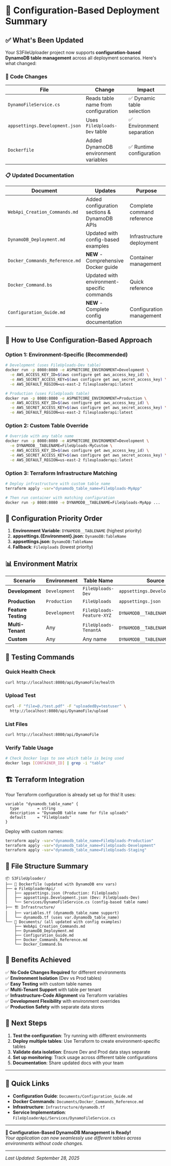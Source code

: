# 🎯 Configuration-Based Deployment Summary

## ✅ **What's Been Updated**

Your S3FileUploader project now supports **configuration-based DynamoDB table management** across all deployment scenarios. Here's what changed:

### 🔧 **Code Changes**

| File                           | Change                               | Impact                     |
| ------------------------------ | ------------------------------------ | -------------------------- |
| `DynamoFileService.cs`         | Reads table name from configuration  | ✅ Dynamic table selection |
| `appsettings.Development.json` | Uses `FileUploads-Dev` table         | ✅ Environment separation  |
| `Dockerfile`                   | Added DynamoDB environment variables | ✅ Runtime configuration   |

### 📋 **Updated Documentation**

| Document                       | Updates                                      | Purpose                    |
| ------------------------------ | -------------------------------------------- | -------------------------- |
| `WebApi_Creation_Commands.md`  | Added configuration sections & DynamoDB APIs | Complete command reference |
| `DynamoDB_Deployment.md`       | Updated with config-based examples           | Infrastructure deployment  |
| `Docker_Commands_Reference.md` | **NEW** - Comprehensive Docker guide         | Container management       |
| `Docker_Command.bs`            | Updated with environment-specific commands   | Quick reference            |
| `Configuration_Guide.md`       | **NEW** - Complete config documentation      | Configuration management   |

## 🚀 **How to Use Configuration-Based Approach**

### **Option 1: Environment-Specific (Recommended)**

```bash
# Development (uses FileUploads-Dev table)
docker run -p 8080:8080 -e ASPNETCORE_ENVIRONMENT=Development \
  -e AWS_ACCESS_KEY_ID=$(aws configure get aws_access_key_id) \
  -e AWS_SECRET_ACCESS_KEY=$(aws configure get aws_secret_access_key) \
  -e AWS_DEFAULT_REGION=us-east-2 fileuploaderapi:latest

# Production (uses FileUploads table)
docker run -p 8080:8080 -e ASPNETCORE_ENVIRONMENT=Production \
  -e AWS_ACCESS_KEY_ID=$(aws configure get aws_access_key_id) \
  -e AWS_SECRET_ACCESS_KEY=$(aws configure get aws_secret_access_key) \
  -e AWS_DEFAULT_REGION=us-east-2 fileuploaderapi:latest
```

### **Option 2: Custom Table Override**

```bash
# Override with any table name
docker run -p 8080:8080 -e ASPNETCORE_ENVIRONMENT=Development \
  -e DYNAMODB__TABLENAME=FileUploads-MyCustom \
  -e AWS_ACCESS_KEY_ID=$(aws configure get aws_access_key_id) \
  -e AWS_SECRET_ACCESS_KEY=$(aws configure get aws_secret_access_key) \
  -e AWS_DEFAULT_REGION=us-east-2 fileuploaderapi:latest
```

### **Option 3: Terraform Infrastructure Matching**

```bash
# Deploy infrastructure with custom table name
terraform apply -var="dynamodb_table_name=FileUploads-MyApp"

# Then run container with matching configuration
docker run -p 8080:8080 -e DYNAMODB__TABLENAME=FileUploads-MyApp ...
```

## 🔄 **Configuration Priority Order**

1. **Environment Variable**: `DYNAMODB__TABLENAME` (highest priority)
2. **appsettings.{Environment}.json**: `DynamoDB:TableName`
3. **appsettings.json**: `DynamoDB:TableName`
4. **Fallback**: `FileUploads` (lowest priority)

## 📊 **Environment Matrix**

| Scenario            | Environment   | Table Name                | Source                         |
| ------------------- | ------------- | ------------------------- | ------------------------------ |
| **Development**     | `Development` | `FileUploads-Dev`         | `appsettings.Development.json` |
| **Production**      | `Production`  | `FileUploads`             | `appsettings.json`             |
| **Feature Testing** | `Development` | `FileUploads-Feature-XYZ` | `DYNAMODB__TABLENAME` override |
| **Multi-Tenant**    | Any           | `FileUploads-TenantA`     | `DYNAMODB__TABLENAME` override |
| **Custom**          | Any           | Any name                  | `DYNAMODB__TABLENAME` override |

## 🧪 **Testing Commands**

### **Quick Health Check**

```bash
curl http://localhost:8080/api/DynamoFile/health
```

### **Upload Test**

```bash
curl -F "file=@./test.pdf" -F "uploadedBy=testuser" \
  http://localhost:8080/api/DynamoFile/upload
```

### **List Files**

```bash
curl http://localhost:8080/api/DynamoFile
```

### **Verify Table Usage**

```bash
# Check Docker logs to see which table is being used
docker logs [CONTAINER_ID] | grep -i "table"
```

## 🏗️ **Terraform Integration**

Your Terraform configuration is already set up for this! It uses:

```hcl
variable "dynamodb_table_name" {
  type        = string
  description = "DynamoDB table name for file uploads"
  default     = "FileUploads"
}
```

Deploy with custom names:

```bash
terraform apply -var="dynamodb_table_name=FileUploads-Production"
terraform apply -var="dynamodb_table_name=FileUploads-Development"
terraform apply -var="dynamodb_table_name=FileUploads-Staging"
```

## 📁 **File Structure Summary**

```
📦 S3FileUploader/
├── 🐳 Dockerfile (updated with DynamoDB env vars)
├── ⚙️ FileUploaderApi/
│   ├── appsettings.json (Production: FileUploads)
│   ├── appsettings.Development.json (Dev: FileUploads-Dev)
│   └── Services/DynamoFileService.cs (config-based table name)
├── 🏗️ Infrastructure/
│   ├── variables.tf (dynamodb_table_name support)
│   └── dynamodb.tf (uses var.dynamodb_table_name)
└── 📖 Documents/ (all updated with config examples)
    ├── WebApi_Creation_Commands.md
    ├── DynamoDB_Deployment.md
    ├── Configuration_Guide.md
    ├── Docker_Commands_Reference.md
    └── Docker_Command.bs
```

## 🎯 **Benefits Achieved**

✅ **No Code Changes Required** for different environments  
✅ **Environment Isolation** (Dev vs Prod tables)  
✅ **Easy Testing** with custom table names  
✅ **Multi-Tenant Support** with table per tenant  
✅ **Infrastructure-Code Alignment** via Terraform variables  
✅ **Development Flexibility** with environment overrides  
✅ **Production Safety** with separate data stores

## 🚀 **Next Steps**

1. **Test the configuration**: Try running with different environments
2. **Deploy multiple tables**: Use Terraform to create environment-specific tables
3. **Validate data isolation**: Ensure Dev and Prod data stays separate
4. **Set up monitoring**: Track usage across different table configurations
5. **Documentation**: Share updated docs with your team

---

## 🔗 **Quick Links**

- **Configuration Guide**: `Documents/Configuration_Guide.md`
- **Docker Commands**: `Documents/Docker_Commands_Reference.md`
- **Infrastructure**: `Infrastructure/dynamodb.tf`
- **Service Implementation**: `FileUploaderApi/Services/DynamoFileService.cs`

---

**🎉 Configuration-Based DynamoDB Management is Ready!**  
_Your application can now seamlessly use different tables across environments without code changes._

---

_Last Updated: September 28, 2025_
